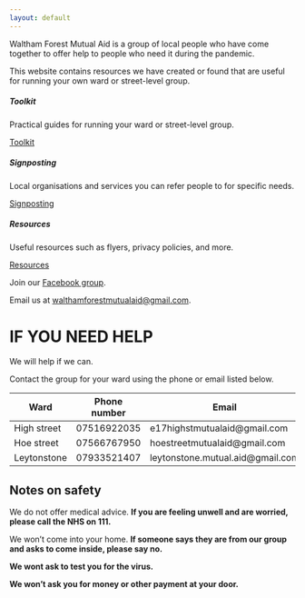 ```yaml
---
layout: default
---
```


Waltham Forest Mutual Aid is a group of local people who have come together to offer help to people who need it during the pandemic.

This website contains resources we have created or found that are useful for running your own ward or street-level group.

<div class="card-deck">
  <div class="card">
    <div class="card-body">
      <h5 class="card-title">Toolkit</h5>
      <p class="card-text">
        Practical guides for running your ward or street-level group.
      </p>
      <a href="/toolkit" class="card-button btn btn-primary">Toolkit</a>
    </div>
  </div>

  <div class="card">
    <div class="card-body">
      <h5 class="card-title">Signposting</h5>
      <p class="card-text">
        Local organisations and services you can refer people to for specific needs.
      </p>
      <a href="/signposting" class="card-button btn btn-primary">Signposting</a>
    </div>
  </div>

  <div class="card">
    <div class="card-body">
      <h5 class="card-title">Resources</h5>
      <p class="card-text">
        Useful resources such as flyers, privacy policies, and more.
      </p>
      <a href="/resources" class="card-button btn btn-primary">Resources</a>
    </div>
  </div>
</div>

<div class="ctas">
<p>
Join our <a href="https://facebook.com/groups/wfcoronavirus" target="_blank">Facebook group</a>.
</p>

<p>
Email us at <a href="mailto:walthamforestmutualaid@gmail.com">walthamforestmutualaid@gmail.com</a>.
</p>
</div>

<div class="ward-listings" markdown="1">

# IF YOU NEED HELP

We will help if we can.

Contact the group for your ward using the phone or email listed below.

<table class="table table-bordered">
<thead>
  <tr>
    <th>Ward</th>
    <th>Phone number</th>
    <th>Email</th>
  </tr>
</thead>
<tbody>
  <tr>
    <td>High street</td>
    <td>07516922035</td>
    <td>e17highstmutualaid@gmail.com</td>
  </tr>
  <tr>
    <td>Hoe street</td>
    <td>07566767950</td>
    <td>hoestreetmutualaid@gmail.com</td>
  </tr>
  <tr>
    <td>Leytonstone</td>
    <td>07933521407</td>
    <td>leytonstone.mutual.aid@gmail.com</td>
  </tr>
</tbody>
</table>
</div>

## Notes on safety

We do not offer medical advice.
**If you are feeling unwell and are worried, please call the NHS on 111.**

We won’t come into your home. **If someone says they are from our group and asks to come
inside, please say no.**

**We wont ask to test you for the virus.**

**We won’t ask you for money or other payment at your door.**
